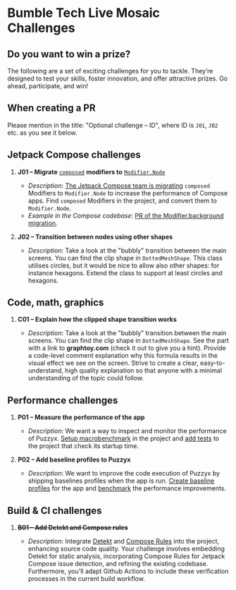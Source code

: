 # Bumble Tech Live Mosaic Challenges

## Do you want to win a prize?

The following are a set of exciting challenges for you to tackle. They’re designed to test your
skills, foster innovation, and offer attractive prizes. Go ahead, participate, and win!

## When creating a PR

Please mention in the title: "Optional challenge – ID", where ID is `J01`, `J02` etc. as you see it below. 

## Jetpack Compose challenges

1. **J01 – Migrate** [`composed`](https://developer.android.com/reference/kotlin/androidx/compose/ui/package-summary#\(androidx.compose.ui.Modifier\).composed\(kotlin.Function1,kotlin.Function1\))
 **modifiers to** [`Modifier.Node`](https://developer.android.com/reference/kotlin/androidx/compose/ui/Modifier.Node)

   * *Description*: [The Jetpack Compose team is migrating](https://youtu.be/BjGX2RftXsU?feature=shared\&t=920) 
     `composed` Modifiers to `Modifier.Node` to increase the performance of Compose apps. Find 
     `composed` Modifiers in the project, and convert them to `Modifier.Node`.
   * *Example in the Compose codebase*: [PR of the Modifier.background migration](https://android-review.googlesource.com/c/platform/frameworks/support/+/2440999).

2. **J02 – Transition between nodes using other shapes**

   * *Description*: Take a look at the "bubbly" transition between the main screens.
     You can find the clip shape in `DottedMeshShape`.
     This class utilises circles, but it would be nice to allow also other shapes: 
     for instance hexagons. Extend the class to support at least circles and hexagons.

## Code, math, graphics

1. **C01 – Explain how the clipped shape transition works**

    * *Description*: Take a look at the "bubbly" transition between the main screens.
      You can find the clip shape in `DottedMeshShape`. See the part with a link to **graphtoy.com**
      (check it out to give you a hint). 
      Provide a code-level comment explanation why this formula results in the visual effect we 
      see on the screen. Strive to create a clear, easy-to-understand, high quality explanation
      so that anyone with a minimal understanding of the topic could follow. 

## Performance challenges

1. **P01 – Measure the performance of the app**

   * *Description*: We want a way to inspect and monitor the performance of Puzzyx. 
     [Setup macrobenchmark](https://developer.android.com/topic/performance/benchmarking/macrobenchmark-overview#project-setup) 
     in the project and [add tests](https://developer.android.com/topic/performance/benchmarking/macrobenchmark-overview#create-macrobenchmark)
     to the project that check its startup time.

2. **P02 – Add baseline profiles to Puzzyx**

   * *Description*: We want to improve the code execution of Puzzyx by shipping baselines profiles 
     when the app is run. [Create baseline profiles](https://developer.android.com/topic/performance/baselineprofiles/create-baselineprofile)
     for the app and [benchmark](https://developer.android.com/topic/performance/baselineprofiles/create-baselineprofile#benchmark-baseline-profile) 
     the performance improvements.

## Build & CI challenges

1. ~~**B01 – Add Detekt and Compose rules**~~

   * *Description*: Integrate [Detekt](https://detekt.dev) and [Compose Rules](https://mrmans0n.github.io/compose-rules/)
     into the project, enhancing source code quality. Your challenge involves embedding Detekt for
     static analysis, incorporating Compose Rules for Jetpack Compose issue detection, and refining
     the existing codebase. Furthermore, you'll adapt Github Actions to include these verification
     processes in the current build workflow.
